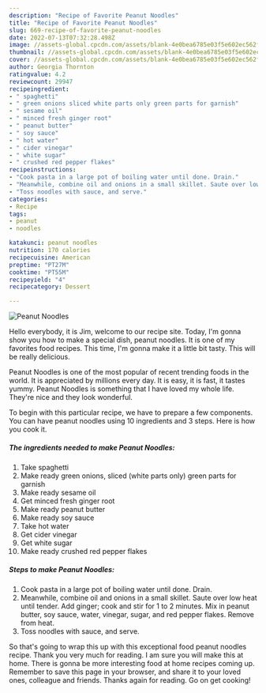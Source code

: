 ```yaml
---
description: "Recipe of Favorite Peanut Noodles"
title: "Recipe of Favorite Peanut Noodles"
slug: 669-recipe-of-favorite-peanut-noodles
date: 2022-07-13T07:32:28.498Z
image: //assets-global.cpcdn.com/assets/blank-4e0bea6785e03f5e602ec562f230caae08da540cada707380b4fe1bbebba43da.png
thumbnail: //assets-global.cpcdn.com/assets/blank-4e0bea6785e03f5e602ec562f230caae08da540cada707380b4fe1bbebba43da.png
cover: //assets-global.cpcdn.com/assets/blank-4e0bea6785e03f5e602ec562f230caae08da540cada707380b4fe1bbebba43da.png
author: Georgia Thornton
ratingvalue: 4.2
reviewcount: 29947
recipeingredient:
- " spaghetti"
- " green onions sliced white parts only green parts for garnish"
- " sesame oil"
- " minced fresh ginger root"
- " peanut butter"
- " soy sauce"
- " hot water"
- " cider vinegar"
- " white sugar"
- " crushed red pepper flakes"
recipeinstructions:
- "Cook pasta in a large pot of boiling water until done. Drain."
- "Meanwhile, combine oil and onions in a small skillet. Saute over low heat until tender. Add ginger; cook and stir for 1 to 2 minutes. Mix in peanut butter, soy sauce, water, vinegar, sugar, and red pepper flakes. Remove from heat."
- "Toss noodles with sauce, and serve."
categories:
- Recipe
tags:
- peanut
- noodles

katakunci: peanut noodles 
nutrition: 170 calories
recipecuisine: American
preptime: "PT27M"
cooktime: "PT55M"
recipeyield: "4"
recipecategory: Dessert

---
```



![Peanut Noodles](//assets-global.cpcdn.com/assets/blank-4e0bea6785e03f5e602ec562f230caae08da540cada707380b4fe1bbebba43da.png)

Hello everybody, it is Jim, welcome to our recipe site. Today, I'm gonna show you how to make a special dish, peanut noodles. It is one of my favorites food recipes. This time, I'm gonna make it a little bit tasty. This will be really delicious.



Peanut Noodles is one of the most popular of recent trending foods in the world. It is appreciated by millions every day. It is easy, it is fast, it tastes yummy. Peanut Noodles is something that I have loved my whole life. They're nice and they look wonderful.


To begin with this particular recipe, we have to prepare a few components. You can have peanut noodles using 10 ingredients and 3 steps. Here is how you cook it.

<!--inarticleads1-->

##### The ingredients needed to make Peanut Noodles:

1. Take  spaghetti
1. Make ready  green onions, sliced (white parts only) green parts for garnish
1. Make ready  sesame oil
1. Get  minced fresh ginger root
1. Make ready  peanut butter
1. Make ready  soy sauce
1. Take  hot water
1. Get  cider vinegar
1. Get  white sugar
1. Make ready  crushed red pepper flakes




<!--inarticleads2-->

##### Steps to make Peanut Noodles:

1. Cook pasta in a large pot of boiling water until done. Drain.
1. Meanwhile, combine oil and onions in a small skillet. Saute over low heat until tender. Add ginger; cook and stir for 1 to 2 minutes. Mix in peanut butter, soy sauce, water, vinegar, sugar, and red pepper flakes. Remove from heat.
1. Toss noodles with sauce, and serve.




So that's going to wrap this up with this exceptional food peanut noodles recipe. Thank you very much for reading. I am sure you will make this at home. There is gonna be more interesting food at home recipes coming up. Remember to save this page in your browser, and share it to your loved ones, colleague and friends. Thanks again for reading. Go on get cooking!
